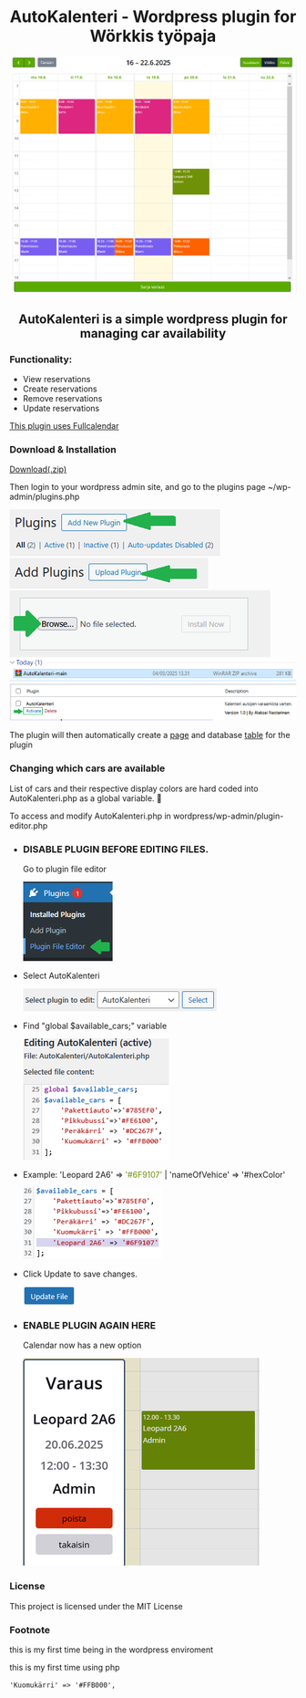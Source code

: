 <h1 align="center"> AutoKalenteri - Wordpress plugin for Wörkkis työpaja </h1>

<p align="center"><img src="github/kalenteri.png"/></p>

<h2 align="center"> AutoKalenteri is a simple wordpress plugin for managing car availability </h2>

<h3> Functionality: </h3>
<ul>
  <li>View reservations</li>
  <li>Create reservations</li>
  <li>Remove reservations</li>
  <li>Update reservations</li>
</ul>

<a href="https://fullcalendar.io/"> This plugin uses Fullcalendar </a>

<h3> Download & Installation </h3>
<a href="https://codeload.github.com/nesterinen/AutoKalenteri/zip/refs/heads/main"> Download(.zip) </a>

<p>Then login to your wordpress admin site, and go to the plugins page ~/wp-admin/plugins.php</p>
<img src="github/adNewPlug.png">
<img src="github/upldNewPlug.png">
<img src="github/brwsNewPlug.png">
<img src="github/selectNewPlug.png">
<img src="github/wppluginmarked.png"/>
<p>The plugin will then automatically create a <a href="github/wppages.png">page</a> and database <a href="github/table.png">table</a> for the plugin</p>

<h3> Changing which cars are available</h3>
<p>List of cars and their respective display colors are hard coded into AutoKalenteri.php as a global variable. &#129318;</p>
<p>To access and modify AutoKalenteri.php in wordpress/wp-admin/plugin-editor.php</p>
<ul>
  <li>
    <h3>DISABLE PLUGIN BEFORE EDITING FILES.</h3>
    <p>Go to plugin file editor</p>
    <img src="github/wppluginbdropdown.png">
  </li>
  <li>
    <p>Select AutoKalenteri</p>
    <img src="github/wpselectpluginfile.png">
  </li>
  <li>
    <p>Find "global $available_cars;" variable</p>
    <img src="github/wpeditpluginfile.png">
  </li>
  <li>
    <p>Example: 'Leopard 2A6' => <span style="color:#6f9107">'#6F9107'</span> | 'nameOfVehice' => '#hexColor'</p>
    <img src="github/wpeditphpaddline.png">
  </li>
  <li>
    <p>Click Update to save changes.</p>
    <img src="github/wpupdatefile.png">
  </li>
  <li>
    <h3>ENABLE PLUGIN AGAIN HERE</h3>
    <p>Calendar now has a new option</p>
    <img src="github/wpkalenterinewadded.png">
  </li>
</ul>

<h3>License</h3>
This project is licensed under the MIT License

<h3>Footnote</h3>
<p>this is my first time being in the wordpress enviroment</p>
<p>this is my first time using php</p>

    'Kuomukärri' => '#FFB000',